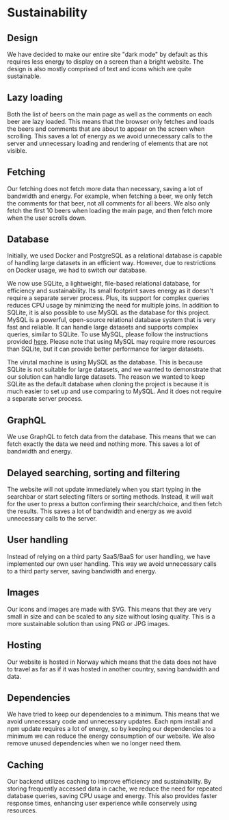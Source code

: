 # Sustainability

## Design

We have decided to make our entire site "dark mode" by default as this requires less energy to display on a screen than a bright website. The design is also mostly comprised of text and icons which are quite sustainable.

## Lazy loading

Both the list of beers on the main page as well as the comments on each beer are lazy loaded. This means that the browser only fetches and loads the beers and comments that are about to appear on the screen when scrolling. This saves a lot of energy as we avoid unnecessary calls to the server and unnecessary loading and rendering of elements that are not visible.

## Fetching

Our fetching does not fetch more data than necessary, saving a lot of bandwidth and energy. For example, when fetching a beer, we only fetch the comments for that beer, not all comments for all beers. We also only fetch the first 10 beers when loading the main page, and then fetch more when the user scrolls down.

 ## Database

Initially, we used Docker and PostgreSQL as a relational database is capable of handling large datasets in an efficient way. However, due to restrictions on Docker usage, we had to switch our database.

We now use SQLite, a lightweight, file-based relational database, for efficiency and sustainability. Its small footprint saves energy as it doesn't require a separate server process. Plus, its support for complex queries reduces CPU usage by minimizing the need for multiple joins. In addition to SQLite, it is also possible to use MySQL as the database for this project. MySQL is a powerful, open-source relational database system that is very fast and reliable. It can handle large datasets and supports complex queries, similar to SQLite. To use MySQL, please follow the instructions provided [here](./backend/README.md#run-backend-and-database-with-mysql). Please note that using MySQL may require more resources than SQLite, but it can provide better performance for larger datasets.

The virutal machine is using MySQL as the database. This is because SQLite is not suitable for large datasets, and we wanted to demonstrate that our solution can handle large datasets. The reason we wanted to keep SQLite as the default database when cloning the project is because it is much easier to set up and use comparing to MySQL. And it does not require a separate server process.

## GraphQL

We use GraphQL to fetch data from the database. This means that we can fetch exactly the data we need and nothing more. This saves a lot of bandwidth and energy.

## Delayed searching, sorting and filtering

The website will not update immediately when you start typing in the searchbar or start selecting filters or sorting methods. Instead, it will wait for the user to press a button confirming their search/choice, and then fetch the results. This saves a lot of bandwidth and energy as we avoid unnecessary calls to the server.

## User handling

Instead of relying on a third party SaaS/BaaS for user handling, we have implemented our own user handling. This way we avoid unnecessary calls to a third party server, saving bandwidth and energy.

## Images

Our icons and images are made with SVG. This means that they are very small in size and can be scaled to any size without losing quality. This is a more sustainable solution than using PNG or JPG images.

## Hosting

Our website is hosted in Norway which means that the data does not have to travel as far as if it was hosted in another country, saving bandwidth and data.

## Dependencies

We have tried to keep our dependencies to a minimum. This means that we avoid unnecessary code and unnecessary updates. Each npm install and npm update requires a lot of energy, so by keeping our dependencies to a minimum we can reduce the energy consumption of our website. We also remove unused dependencies when we no longer need them.

## Caching

Our backend utilizes caching to improve efficiency and sustainability. By storing frequently accessed data in cache, we reduce the need for repeated database queries, saving CPU usage and energy. This also provides faster response times, enhancing user experience while conservely using resources.